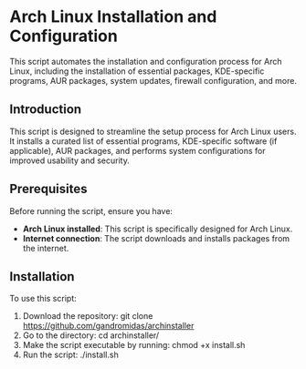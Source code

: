 # Arch Linux Installation and Configuration

This script automates the installation and configuration process for Arch Linux, including the installation of essential packages, KDE-specific programs, AUR packages, system updates, firewall configuration, and more.

## Introduction

This script is designed to streamline the setup process for Arch Linux users. It installs a curated list of essential programs, KDE-specific software (if applicable), AUR packages, and performs system configurations for improved usability and security.

## Prerequisites

Before running the script, ensure you have:

- **Arch Linux installed**: This script is specifically designed for Arch Linux.
- **Internet connection**: The script downloads and installs packages from the internet.

## Installation

To use this script:

1. Download the repository: git clone https://github.com/gandromidas/archinstaller
2. Go to the directory: cd archinstaller/
3. Make the script executable by running: chmod +x install.sh
4. Run the script: ./install.sh
